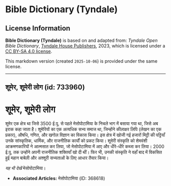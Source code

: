 # Bible Dictionary (Tyndale)

## License Information

**Bible Dictionary (Tyndale)** is based on and adapted from: _Tyndale Open Bible Dictionary_, [Tyndale House Publishers](https://tyndaleopenresources.com/), 2023, which is licensed under a [CC BY-SA 4.0 license](https://creativecommons.org/licenses/by-sa/4.0/legalcode.en).

This markdown version (created `2025-10-06`) is provided under the same license.



--------------------------------

## शूमेर, शूमेरी लोग (id: 733960)

शूमेर, शूमेरी लोग
=================

शूमेर एक क्षेत्र था जिसे 3500 ई.पू. से पहले मेसोपोटामिया के निचले भाग में बसाया गया था, जिसे अब इराक कहा जाता है। शूमेरियों का एक अत्यधिक सभ्य समाज था, जिन्होंने कीलाक्षर लिपि (लेखन का एक प्रकार), औषधि, गणित, और खगोल विज्ञान का विकास किया। इस क्षेत्र में खोजी गई हजारों मिट्टी की पट्टियाँ उनके सांस्कृतिक, धार्मिक, और राजनीतिक कार्यों को प्रकट किया। शूमेरी संस्कृति को शेमवंशी आक्रमणकारियों ने आत्मसात कर लिया, जो मेसोपोटामिया में आए और धीरे\-धीरे कब्जा कर लिया। 2000 ई.पू. तक उन्होंने अपनी राजनीतिक शक्तियाँ खो दी थीं। फिर भी, उनकी संस्कृति ने वहाँ बाद में विकसित हुई महान बाबेली और अश्शूरी सभ्यताओं के लिए आधार तैयार किया।

*यह भी देखें* मेसोपोटामिया।

* **Associated Articles:** मेसोपोटामिया (ID: 368618)


